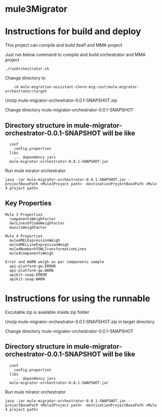# mule3Migrator

# Instructions for build and deploy

This project can compile and build itself and MMA project

Just run below command to compile and build orchestrator and MMA project

    ./runOrchestrator.sh
  
 Change directory to
 
        cd mule-migration-assistant-chore-mig-cost/mule-migrator-orchestrator/target
    
 Unzip mule-migrator-orchestrator-0.0.1-SNAPSHOT.zip
 
 Change directory mule-migrator-orchestrator-0.0.1-SNAPSHOT 
 ## Directory structure in mule-migrator-orchestrator-0.0.1-SNAPSHOT will be like 
      conf
        config.properties
      libs
        ... dependency jars
      mule-migrator-orchestrator-0.0.1-SNAPSHOT.jar
    
 

Run  mule mirator orchestrator

    java -jar mule-migrator-orchestrator-0.0.1-SNAPSHOT.jar -projectBasePath <Mule3Project path> -destinationProjectBasePath <Mule 4 project path>
  
  
## Key Properties
    Mule 3 Properties
      componentsWeighFactor
      dwlLinesOfCodeWeighFactor
      munitsWeighFactor
  
    Mule 4 Properties
      mule4MELExpressionWeigh
      mule4MELLineExpressionWeigh
      mule4NumberOfDWLTransformationLines
      mule4ComponentsWeigh
  
    Error and WARN weigh as per components sample
      api-platform-gw.ERROR
      api-platform-gw.WARN
      apikit-soap.ERROR
      apikit-soap.WARN
      
      
      
  # Instructions for using the runnable
  
  Excutable zip is available inside zip folder
  
  Unzip mule-migrator-orchestrator-0.0.1-SNAPSHOT.zip in target directory
  
  Change directory mule-migrator-orchestrator-0.0.1-SNAPSHOT 
 ## Directory structure in mule-migrator-orchestrator-0.0.1-SNAPSHOT will be like 
      conf
        config.properties
      libs
        ... dependency jars
      mule-migrator-orchestrator-0.0.1-SNAPSHOT.jar
  
  Run  mule mirator orchestrator

    java -jar mule-migrator-orchestrator-0.0.1-SNAPSHOT.jar -projectBasePath <Mule3Project path> -destinationProjectBasePath <Mule 4 project path>
    
  
  
  
  
